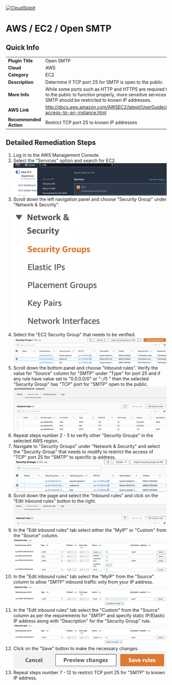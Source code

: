 [![CloudSploit](https://cloudsploit.com/img/logo-new-big-text-100.png "CloudSploit")](https://cloudsploit.com)

# AWS / EC2 / Open SMTP

## Quick Info

| | |
|-|-|
| **Plugin Title** | Open SMTP |
| **Cloud** | AWS |
| **Category** | EC2 |
| **Description** | Determine if TCP port 25 for SMTP is open to the public |
| **More Info** | While some ports such as HTTP and HTTPS are required to be open to the public to function properly, more sensitive services such as SMTP should be restricted to known IP addresses. |
| **AWS Link** | http://docs.aws.amazon.com/AWSEC2/latest/UserGuide/authorizing-access-to-an-instance.html |
| **Recommended Action** | Restrict TCP port 25 to known IP addresses |

## Detailed Remediation Steps
1. Log in to the AWS Management Console.
2. Select the "Services" option and search for EC2. </br> <img src="/resources/aws/ec2/open-smtp/step2.png"/>
3. Scroll down the left navigation panel and choose "Security Group" under "Network & Security".</br> <img src="/resources/aws/ec2/open-smtp/step3.png"/>
4. Select the "EC2 Security Group" that needs to be verified. </br> <img src="/resources/aws/ec2/open-smtp/step4.png"/>
5. Scroll down the bottom panel and choose "Inbound rules". Verify the value for "Source" column for "SMTP" under "Type" for port 25 and if any rule have value set to "0.0.0.0/0" or "::/0 " then the selected "Security Group" has "TCP" port for "SMTP" open to the public.</br> <img src="/resources/aws/ec2/open-smtp/step5.png"/>
6. Repeat steps number 2 - 5 to verify other "Security Groups" in the selected AWS region.</br> 
7. Navigate to "Security Groups" under "Network & Security" and select the "Security Group" that needs to modify to restrict the access of "TCP" port 25 for "SMTP"  to specific ip address. </br> <img src="/resources/aws/ec2/open-smtp/step7.png"/>
8. Scroll down the page and select the "Inbound rules" and click on the "Edit Inbound rules" button to the right. </br> <img src="/resources/aws/ec2/open-smtp/step8.png"/>
9. In the "Edit inbound rules" tab select either the "MyIP" or "Custom" from the "Source" column.</br> <img src="/resources/aws/ec2/open-smtp/step9.png"/>
10. In the "Edit inbound rules" tab select the "MyIP" from the "Source" column to allow "SMTP" inbound traffic only from your IP address.</br> <img src="/resources/aws/ec2/open-smtp/step10.png"/>
11. In the "Edit inbound rules" tab select the "Custom" from the "Source" column as per the requirements for "SMTP" and specify static IP/Elastic IP address along with "Description" for the "Security Group" rule. </br> <img src="/resources/aws/ec2/open-smtp/step11.png"/>
12. Click on the "Save" button to make the necessary changes. </br> <img src="/resources/aws/ec2/open-smtp/step12.png"/>
13. Repeat steps number 7 - 12 to restrict TCP port 25 for "SMTP" to known IP address.</br>
